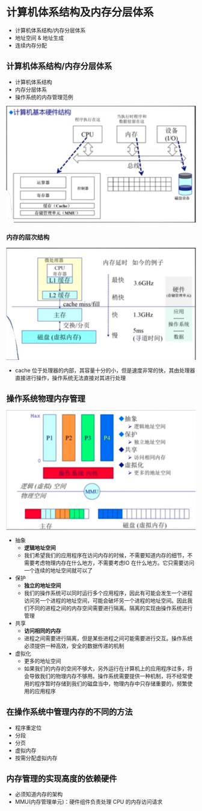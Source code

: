 # 计算机体系结构及内存分层体系

* 计算机体系结构/内存分层体系
* 地址空间 & 地址生成
* 连续内存分配

## 计算机体系结构/内存分层体系

* 计算机体系结构
* 内存分层体系
* 操作系统的内存管理范例

![](./img/3_1_opSystem1.png)



### 内存的层次结构

![](./img/3_1_opSystem2.png)

* cache 位于处理器的内部，其容量十分的小，但是速度非常的快，其由处理器直接进行操作，操作系统无法直接对其进行处理

## 操作系统物理内存管理

![](./img/3_1_opSystem3.png)

* 抽象
  * **逻辑地址空间**
  * 我们希望我们的应用程序在访问内存的时候，不需要知道内存的细节，不需要考虑物理内存在什么地方，不需要考虑IO 在什么地方。它只需要访问一个连续的地址空间就可以了
* 保护
  * **独立的地址空间**
  * 我们的操作系统可以同时运行多个应用程序，因此有可能会发生一个进程访问另一个进程的地址空间，可能会破坏另一个进程的地址空间。因此我们不同的进程之间的内存空间需要进行隔离。隔离的实现由操作系统进行管理
* 共享
  * **访问相同的内存**
  * 进程之间需要进行隔离，但是某些进程之间可能需要进行交互。操作系统必须提供一种高效，安全的数据传递的机制
* 虚拟化
  * 更多的地址空间
  * 如果我们的内存的空间不够大，另外运行在计算机上的应用程序过多，将会导致我们的物理内存不够用。操作系统需要提供一种机制，将不经常使用的程序暂时存储到我们的磁盘当中，物理内存中只存储重要的，频繁使用的应用程序

## 在操作系统中管理内存的不同的方法

* 程序重定位
* 分段
* 分页
* 虚拟内存
* 按需分配虚拟内存

## 内存管理的实现高度的依赖硬件

* 必须知道内存的架构
* MMU(内存管理单元)：硬件组件负责处理 CPU 的内存访问请求



